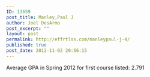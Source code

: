 ```yaml
---
ID: 13659
post_title: Manley,Paul J
author: Joel DesArmo
post_excerpt: ""
layout: post
permalink: http://effrtlss.com/manleypaul-j-4/
published: true
post_date: 2012-11-02 20:56:15
---
```

<p>Average GPA in Spring 2012 for first course listed: 2.791</p>